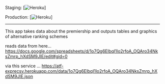 Staging: [![Heroku](https://heroku-badge.herokuapp.com/?app=atf-premrank-staging)]

Production: [![Heroku](https://heroku-badge.herokuapp.com/?app=atf-premrank-production)]

---

This app takes data about the premiership and outputs tables and graphics of alternative ranking schemes

reads data from here... 
https://docs.google.com/spreadsheets/d/1o7Qg6ElbqI1lo2rfoA_OQAro34NksZmrp_hXdSM9JIE/edit#gid=0

via this service ...
https://atf-exprecsv.herokuapp.com/data/1o7Qg6ElbqI1lo2rfoA_OQAro34NksZmrp_hXdSM9JIE.json

